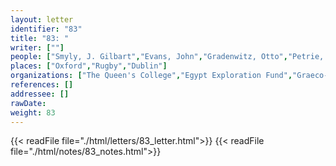 ```yaml
---
layout: letter
identifier: "83"
title: "83: "
writer: [""]
people: ["Smyly, J. Gilbart","Evans, John","Gradenwitz, Otto","Petrie, Flinders","O'Brien, Nelly","Mahaffy, John Pentland","Tyssen-Amherst, William, 1st Baron Amherst of Hackney","Grenfell, Bernard Pyne"]
places: ["Oxford","Rugby","Dublin"]
organizations: ["The Queen's College","Egypt Exploration Fund","Graeco-Roman Branch","The Wallace Company"]
references: []
addressee: []
rawDate: 
weight: 83
---
```

{{< readFile file="./html/letters/83_letter.html">}}
{{< readFile file="./html/notes/83_notes.html">}}